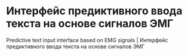 # Интерфейс предиктивного ввода текста на основе сигналов ЭМГ
Predictive text input interface based on EMG signals | Интерфейс предиктивного ввода текста на основе сигналов ЭМГ
